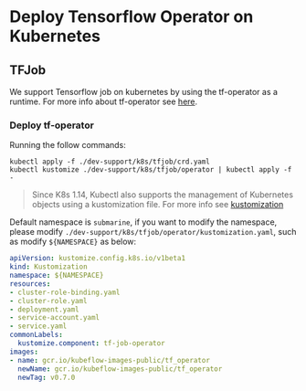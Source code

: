 <!-- 
Licensed to the Apache Software Foundation (ASF) under one
or more contributor license agreements.  See the NOTICE file
distributed with this work for additional information
regarding copyright ownership.  The ASF licenses this file
to you under the Apache License, Version 2.0 (the
"License"); you may not use this file except in compliance
with the License.  You may obtain a copy of the License at

  http://www.apache.org/licenses/LICENSE-2.0

Unless required by applicable law or agreed to in writing,
software distributed under the License is distributed on an
"AS IS" BASIS, WITHOUT WARRANTIES OR CONDITIONS OF ANY
KIND, either express or implied.  See the License for the
specific language governing permissions and limitations
under the License.
-->

# Deploy Tensorflow Operator on Kubernetes

## TFJob
We support Tensorflow job on kubernetes by using the tf-operator as a runtime. For more info about tf-operator see [here](https://github.com/kubeflow/tf-operator).

### Deploy tf-operator
Running the follow commands:
```
kubectl apply -f ./dev-support/k8s/tfjob/crd.yaml
kubectl kustomize ./dev-support/k8s/tfjob/operator | kubectl apply -f -
```

> Since K8s 1.14, Kubectl also supports the management of Kubernetes objects using a kustomization file. For more info see [kustomization](https://kubernetes.io/docs/tasks/manage-kubernetes-objects/kustomization/)

Default namespace is `submarine`, if you want to modify the namespace, please modify `./dev-support/k8s/tfjob/operator/kustomization.yaml`, such as modify `${NAMESPACE}` as below:
```yaml
apiVersion: kustomize.config.k8s.io/v1beta1
kind: Kustomization
namespace: ${NAMESPACE}
resources:
- cluster-role-binding.yaml
- cluster-role.yaml
- deployment.yaml
- service-account.yaml
- service.yaml
commonLabels:
  kustomize.component: tf-job-operator
images:
- name: gcr.io/kubeflow-images-public/tf_operator
  newName: gcr.io/kubeflow-images-public/tf_operator
  newTag: v0.7.0
```

